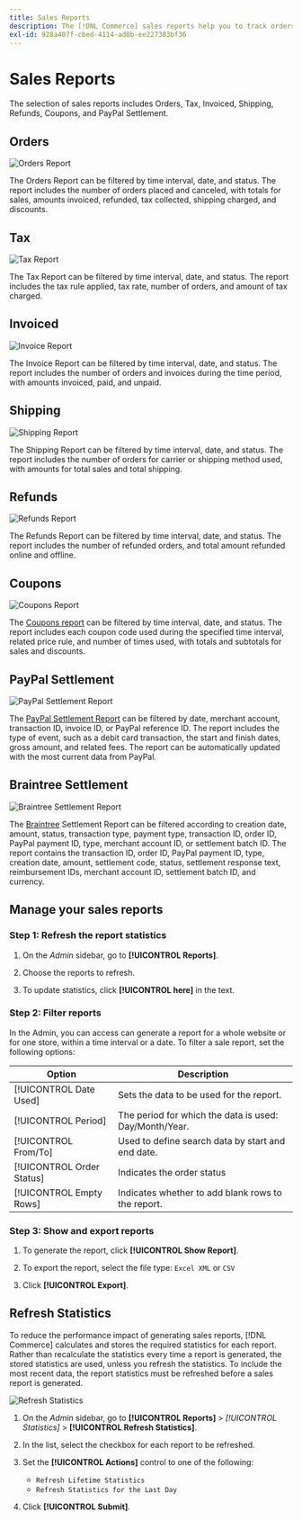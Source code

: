 ```yaml
---
title: Sales Reports
description: The [!DNL Commerce] sales reports help you to track orders, taxes, invoices, shipping, refunds, coupons, and PayPal settlement.
exl-id: 928a407f-cbed-4114-ad0b-ee227383bf36
---
```

# Sales Reports

The selection of sales reports includes Orders, Tax, Invoiced, Shipping, Refunds, Coupons, and PayPal Settlement.

## Orders

![Orders Report](./assets/order-report.png)<!-- zoom -->

The Orders Report can be filtered by time interval, date, and status. The report includes the number of orders placed and canceled, with totals for sales, amounts invoiced, refunded, tax collected, shipping charged, and discounts.

## Tax

![Tax Report](./assets/tax-report.png)<!-- zoom -->

The Tax Report can be filtered by time interval, date, and status. The report includes the tax rule applied, tax rate, number of orders, and amount of tax charged.

## Invoiced

![Invoice Report](./assets/sales-invoiced.png)<!-- zoom -->

The Invoice Report can be filtered by time interval, date, and status. The report includes the number of orders and invoices during the time period, with amounts invoiced, paid, and unpaid.

## Shipping

![Shipping Report](./assets/shipping.png)<!-- zoom -->

The Shipping Report can be filtered by time interval, date, and status. The report includes the number of orders for carrier or shipping method used, with amounts for total sales  and total shipping.

## Refunds

![Refunds Report](./assets/sales-refunds.png)<!-- zoom -->

The Refunds Report can be filtered by time interval, date, and status. The report includes the number of refunded orders, and total amount refunded online and offline.

## Coupons

![Coupons Report](./assets/sales-coupons.png)<!-- zoom -->

The [Coupons report](../merchandising-promotions/price-rules-cart-coupon.md#coupons-report) can be filtered by time interval, date, and status. The report includes each coupon code used during the specified time interval, related price rule, and number of times used, with totals and subtotals for sales and discounts.

## PayPal Settlement

![PayPal Settlement Report](./assets/reports-sales-paypal-settlement.png)<!-- zoom -->

The [PayPal Settlement Report](../stores-purchase/paypal-settlement-reports.md) can be filtered by date, merchant account, transaction ID, invoice ID, or PayPal reference ID. The report includes the type of event, such as a debit card transaction, the start and finish dates, gross amount, and related fees. The report can be automatically updated with the most current data from PayPal.

## Braintree Settlement

![Braintree Settlement Report](./assets/braintree-settlement.png)<!-- zoom -->

The [Braintree](../stores-purchase/braintree.md) Settlement Report can be filtered according to creation date, amount, status, transaction type, payment type, transaction ID, order ID, PayPal payment ID, type, merchant account ID, or settlement batch ID. The report contains the transaction ID, order ID, PayPal payment ID, type, creation date, amount, settlement code, status, settlement response text, reimbursement IDs, merchant account ID, settlement batch ID, and currency.

## Manage your sales reports

### Step 1: Refresh the report statistics

1. On the _Admin_ sidebar, go to **[!UICONTROL Reports]**.

1. Choose the reports to refresh.

1. To update statistics, click **[!UICONTROL here]** in the text.

### Step 2: Filter reports

In the Admin, you can access can generate a report for a whole website or for one store, within a time interval or a date. To filter a sale report, set the following options:

| Option | Description |
|--- |--- |
|[!UICONTROL Date Used]|Sets the data to be used for the report.|
|[!UICONTROL Period]|The period for which the data is used: Day/Month/Year.|
|[!UICONTROL From/To]|Used to define search data by start and end date.|
|[!UICONTROL Order Status]|Indicates the order status|
|[!UICONTROL Empty Rows]|Indicates whether to add blank rows to the report.|

### Step 3: Show and export reports

1. To generate the report, click **[!UICONTROL Show Report]**.

1. To export the report, select the file type: `Excel XML` or `CSV`

1. Click **[!UICONTROL Export]**.

## Refresh Statistics

To reduce the performance impact of generating sales reports, [!DNL Commerce] calculates and stores the required statistics for each report. Rather than recalculate the statistics every time a report is generated, the stored statistics are used, unless you refresh the statistics. To include the most recent data, the report statistics must be refreshed before a sales report is generated.

![Refresh Statistics](./assets/refresh-stats.png)<!-- zoom -->

1. On the _Admin_ sidebar, go to **[!UICONTROL Reports]** > _[!UICONTROL Statistics]_ > **[!UICONTROL Refresh Statistics]**.

1. In the list, select the checkbox for each report to be refreshed.

1. Set the **[!UICONTROL Actions]** control to one of the following:

   - `Refresh Lifetime Statistics`
   - `Refresh Statistics for the Last Day`

1. Click **[!UICONTROL Submit]**.
